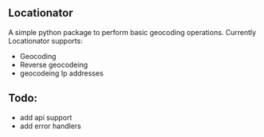 ## Locationator

A simple python package to  perform basic geocoding operations.
Currently Locationator supports:
* Geocoding
* Reverse geocodeing
* geocodeing Ip addresses 

## Todo:

* add api support
* add error handlers

